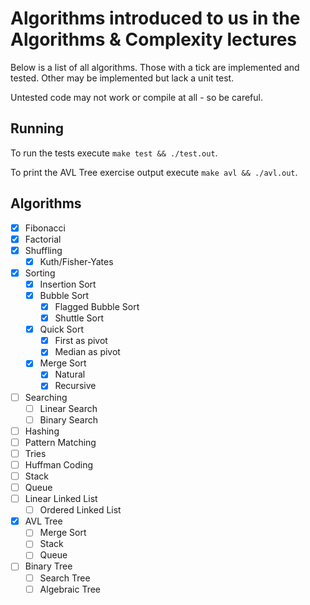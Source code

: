 # Algorithms introduced to us in the Algorithms & Complexity lectures

Below is a list of all algorithms.
Those with a tick are implemented and tested.
Other may be implemented but lack a unit test.

Untested code may not work or compile at all - so be careful.

## Running
To run the tests execute `make test && ./test.out`.

To print the AVL Tree exercise output execute `make avl && ./avl.out`.

## Algorithms

- [x] Fibonacci
- [x] Factorial
- [x] Shuffling
  - [x] Kuth/Fisher-Yates
- [x] Sorting
  - [x] Insertion Sort
  - [x] Bubble Sort
    - [x] Flagged Bubble Sort
    - [x] Shuttle Sort
  - [x] Quick Sort
    - [x] First as pivot
    - [x] Median as pivot
  - [x] Merge Sort
    - [x] Natural
    - [x] Recursive
- [ ] Searching
  - [ ] Linear Search
  - [ ] Binary Search
- [ ] Hashing
- [ ] Pattern Matching
- [ ] Tries
- [ ] Huffman Coding
- [ ] Stack
- [ ] Queue
- [ ] Linear Linked List
  - [ ] Ordered Linked List
- [x] AVL Tree
  - [ ] Merge Sort
  - [ ] Stack
  - [ ] Queue
- [ ] Binary Tree
  - [ ] Search Tree
  - [ ] Algebraic Tree
